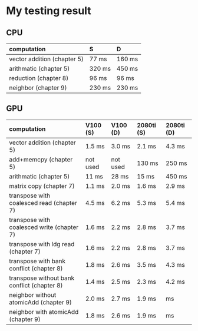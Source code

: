 # My testing result

## CPU
| computation     | S | D |
|:------------|:---------|:---------|
| vector addition (chapter 5) | 77 ms  |  160 ms |
| arithmatic (chapter 5) | 320 ms |  450 ms |
| reduction (chapter 8) | 96 ms |  96 ms |
| neighbor (chapter 9) | 230 ms |  230 ms |

## GPU
| computation     | V100 (S) | V100 (D) | 2080ti (S) | 2080ti (D) |
|:------------|:---------|:---------|:---------|:---------|
| vector addition (chapter 5) | 1.5 ms | 3.0 ms |  2.1 ms |  4.3 ms |
| add+memcpy (chapter 5) | not used | not used | 130 ms  |  250 ms |
| arithmatic (chapter 5) | 11 ms |  28 ms | 15 ms | 450 ms |
| matrix copy (chapter 7) | 1.1 ms |  2.0 ms | 1.6 ms | 2.9 ms |
| transpose with coalesced read (chapter 7) | 4.5 ms |  6.2 ms | 5.3 ms | 5.4 ms |
| transpose with coalesced write (chapter 7) | 1.6 ms |  2.2 ms | 2.8 ms | 3.7 ms |
| transpose with ldg read (chapter 7) | 1.6 ms |  2.2 ms | 2.8 ms | 3.7 ms |
| transpose with bank conflict (chapter 8) | 1.8 ms | 2.6  ms | 3.5 ms | 4.3 ms |
| transpose without bank conflict (chapter 8) | 1.4 ms | 2.5  ms | 2.3 ms | 4.2 ms |
| neighbor without atomicAdd (chapter 9) | 2.0 ms | 2.7  ms | 1.9 ms |  ms |
| neighbor with atomicAdd (chapter 9) | 1.8 ms | 2.6  ms | 1.9 ms |  ms |

